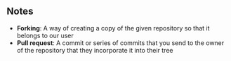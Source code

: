 ## Notes

* **Forking**: A way of creating a copy of the given repository so that it belongs to our user
* **Pull request**: A commit or series of commits that you send to the owner of the repository that they incorporate it into their tree